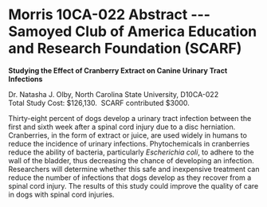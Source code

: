 
Morris 10CA-022 Abstract ---  Samoyed Club of America Education and Research Foundation (SCARF)
==============================================================================================

**Studying the Effect of Cranberry Extract on Canine Urinary Tract
Infections**

Dr. Natasha J. Olby, North Carolina State University, D10CA-022\
Total Study Cost: \$126,130.  SCARF contributed \$3000.  

Thirty-eight percent of dogs develop a urinary tract infection between
the first and sixth week after a spinal cord injury due to a disc
herniation. Cranberries, in the form of extract or juice, are used
widely in humans to reduce the incidence of urinary infections.
Phytochemicals in cranberries reduce the ability of bacteria,
particularly *Escherichia coli*, to adhere to the wall of the bladder,
thus decreasing the chance of developing an infection. Researchers will
determine whether this safe and inexpensive treatment can reduce the
number of infections that dogs develop as they recover from a spinal
cord injury. The results of this study could improve the quality of care
in dogs with spinal cord injuries.
